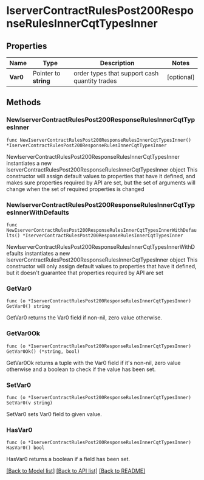 # IserverContractRulesPost200ResponseRulesInnerCqtTypesInner

## Properties

Name | Type | Description | Notes
------------ | ------------- | ------------- | -------------
**Var0** | Pointer to **string** | order types that support cash quantity trades | [optional] 

## Methods

### NewIserverContractRulesPost200ResponseRulesInnerCqtTypesInner

`func NewIserverContractRulesPost200ResponseRulesInnerCqtTypesInner() *IserverContractRulesPost200ResponseRulesInnerCqtTypesInner`

NewIserverContractRulesPost200ResponseRulesInnerCqtTypesInner instantiates a new IserverContractRulesPost200ResponseRulesInnerCqtTypesInner object
This constructor will assign default values to properties that have it defined,
and makes sure properties required by API are set, but the set of arguments
will change when the set of required properties is changed

### NewIserverContractRulesPost200ResponseRulesInnerCqtTypesInnerWithDefaults

`func NewIserverContractRulesPost200ResponseRulesInnerCqtTypesInnerWithDefaults() *IserverContractRulesPost200ResponseRulesInnerCqtTypesInner`

NewIserverContractRulesPost200ResponseRulesInnerCqtTypesInnerWithDefaults instantiates a new IserverContractRulesPost200ResponseRulesInnerCqtTypesInner object
This constructor will only assign default values to properties that have it defined,
but it doesn't guarantee that properties required by API are set

### GetVar0

`func (o *IserverContractRulesPost200ResponseRulesInnerCqtTypesInner) GetVar0() string`

GetVar0 returns the Var0 field if non-nil, zero value otherwise.

### GetVar0Ok

`func (o *IserverContractRulesPost200ResponseRulesInnerCqtTypesInner) GetVar0Ok() (*string, bool)`

GetVar0Ok returns a tuple with the Var0 field if it's non-nil, zero value otherwise
and a boolean to check if the value has been set.

### SetVar0

`func (o *IserverContractRulesPost200ResponseRulesInnerCqtTypesInner) SetVar0(v string)`

SetVar0 sets Var0 field to given value.

### HasVar0

`func (o *IserverContractRulesPost200ResponseRulesInnerCqtTypesInner) HasVar0() bool`

HasVar0 returns a boolean if a field has been set.


[[Back to Model list]](../README.md#documentation-for-models) [[Back to API list]](../README.md#documentation-for-api-endpoints) [[Back to README]](../README.md)


